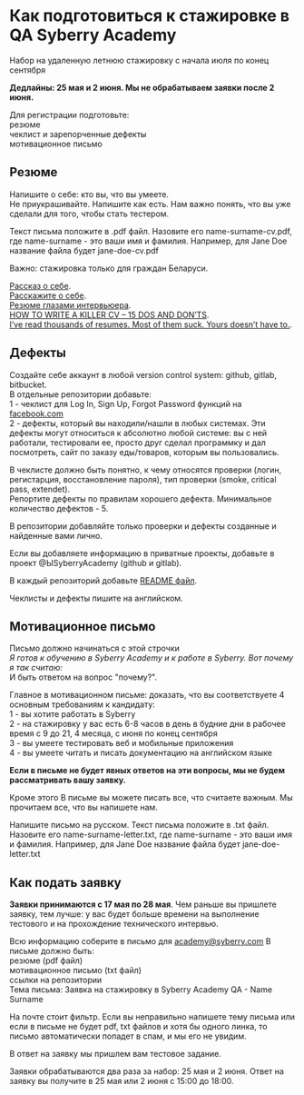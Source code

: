 # Как подготовиться к стажировке в QA Syberry Academy

Набор на удаленную летнюю стажировку с начала июля по конец сентября

**Дедлайны: 25 мая и 2 июня. Мы не обрабатываем заявки после 2 июня.**

Для регистрации подготовьте:  
резюме  
чеклист и зарепорченные дефекты  
мотивационное письмо  


## Резюме
Напишите о себе: кто вы, что вы умеете.  
Не приукрашивайте. Напишите как есть. Нам важно понять, что вы уже сделали для того, чтобы стать тестером.  

Текст письма положите в .pdf файл. Назовите его name-surname-cv.pdf, где name-surname - это ваши имя и фамилия. Например, для Jane Doe название файла будет jane-doe-cv.pdf

Важно: стажировка только для граждан Беларуси. <br>

[Рассказ о себе](https://maximilyahov.ru/blog/all/rasskaz-o-sebe/).   
[Расскажите о себе](https://megaplan.ru/blog/management/get-a-job/).   
[Резюме глазами интервьюера](https://habr.com/ru/company/tinkoff/blog/474894/).   
[HOW TO WRITE A KILLER CV – 15 DOS AND DON’TS](https://cleareurope.eu/write-killer-cv-15-dos-donts/).      
[I’ve read thousands of resumes. Most of them suck. Yours doesn’t have to.](https://emeyerson.medium.com/ive-read-thousands-of-resumes-most-of-them-suck-yours-doesn-t-have-to-ab6107fa8ace).   

## Дефекты
Создайте себе аккаунт в любой version control system: github, gitlab, bitbucket.  
В отдельные репозитории добавьте:<br>
1 - чеклист для Log In, Sign Up, Forgot Password функций на [facebook.com](https://www.facebook.com/)<br>
2 - дефекты, который вы находили/нашли в любых системах. Эти дефекты могут относиться к абсолютно любой системе: вы с ней работали, тестировали ее, просто друг сделал программку и дал посмотреть, сайт по заказу еды/товаров, которым вы пользовались.

В чеклисте должно быть понятно, к чему относятся проверки (логин, регистарция, восстановление пароля), тип проверки (smoke, critical pass, extendet).   
Репортите дефекты по правилам хорошего дефекта. Минимальное количество дефектов - 5.

В репозитории добавляйте только проверки и дефекты созданные и найденные вами лично.

Если вы добавляете информацию в приватные проекты, добавьте в проект @ЫSyberryAcademy (github и gitlab).  

В каждый репозиторий добавьте [README файл](https://www.makeareadme.com/).  

Чеклисты и дефекты пишите на английском.

## Мотивационное письмо
Письмо должно начинаться с этой строчки  
*Я готов к обучению в Syberry Academy и к работе в Syberry. Вот почему я так считаю:*   
И быть ответом на вопрос "почему?".

Главное в мотивационном письме: доказать, что вы соответствуете 4 основным требованиям к кандидату:<br>
1 - вы хотите работать в Syberry<br>
2 - на стажировку у вас есть 6-8 часов в день в будние дни в рабочее время с 9 до 21, 4 месяца, с июня по конец сентября<br>
3 - вы умеете тестировать веб и мобильные приложения<br>
4 - вы умеете читать и писать документацию на английском языке<br>

**Если в письме не будет явных ответов на эти вопросы, мы не будем рассматривать вашу заявку.** <br>

Кроме этого В письме вы можете писать все, что считаете важным. Мы прочитаем все, что вы напишете нам. <br>

Напишите письмо на русском. Текст письма положите в .txt файл. Назовите его name-surname-letter.txt, где name-surname - это ваши имя и фамилия. Например, для Jane Doe название файла будет jane-doe-letter.txt


## Как подать заявку
**Заявки принимаются с 17 мая по 28 мая**. Чем раньше вы пришлете заявку, тем лучше: у вас будет больше времени на выполнение тестового и на прохождение технического интервью.<br>

Всю информацию соберите в письмо для academy@syberry.com
В письме должно быть:  
резюме (pdf файл)  
мотивационное письмо (txt файл)  
ссылки на репозитории    
Тема письма: Заявка на стажировку в Syberry Academy QA - Name Surname

На почте стоит фильтр. Если вы неправильно напишете тему письма или если в письме не будет pdf, txt файлов и хотя бы одного линка, то письмо автоматически попадет в спам, и мы его не увидим.  

В ответ на заявку мы пришлем вам тестовое задание.  

Заявки обрабатываются два раза за набор: 25 мая и 2 июня. Ответ на заявку вы получите в 25 мая или 2 июня с 15:00 до 18:00.
